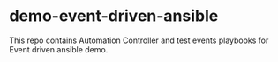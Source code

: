 # demo-event-driven-ansible
This repo contains Automation Controller and test events playbooks for Event driven ansible demo.
